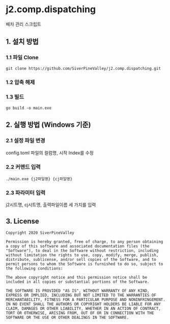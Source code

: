 # j2.comp.dispatching
배차 관리 스크립트

## 1. 설치 방법

### 1.1 파일 Clone
```
git clone https://github.com/SiverPineValley/j2.comp.dispatching.git
```

### 1.2 압축 해제

### 1.3 빌드
```
go build -o main.exe
```


## 2. 실행 방법 (Windows 기준)

### 2.1 설정 파일 변경
config.toml 파일의 컬럼명, 시작 Index를 수정

### 2.2 커맨드 입력
```
./main.exe {j2파일명} {cj파일명}
```

### 2.3 파라미터 입력
j2시트명, cj시트명, 출력파일이름 세 가지를 입력


## 3. License
```
Copyright 2020 SiverPineValley

Permission is hereby granted, free of charge, to any person obtaining a copy of this software and associated documentation files (the "Software"), to deal in the Software without restriction, including without limitation the rights to use, copy, modify, merge, publish, distribute, sublicense, and/or sell copies of the Software, and to permit persons to whom the Software is furnished to do so, subject to the following conditions:

The above copyright notice and this permission notice shall be included in all copies or substantial portions of the Software.

THE SOFTWARE IS PROVIDED "AS IS", WITHOUT WARRANTY OF ANY KIND, EXPRESS OR IMPLIED, INCLUDING BUT NOT LIMITED TO THE WARRANTIES OF MERCHANTABILITY, FITNESS FOR A PARTICULAR PURPOSE AND NONINFRINGEMENT. IN NO EVENT SHALL THE AUTHORS OR COPYRIGHT HOLDERS BE LIABLE FOR ANY CLAIM, DAMAGES OR OTHER LIABILITY, WHETHER IN AN ACTION OF CONTRACT, TORT OR OTHERWISE, ARISING FROM, OUT OF OR IN CONNECTION WITH THE SOFTWARE OR THE USE OR OTHER DEALINGS IN THE SOFTWARE.
```